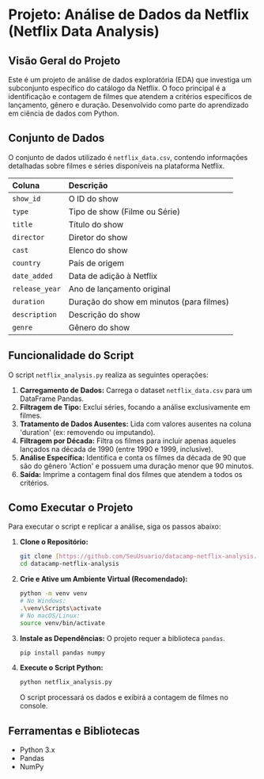 # Projeto: Análise de Dados da Netflix (Netflix Data Analysis)

## Visão Geral do Projeto

Este é um projeto de análise de dados exploratória (EDA) que investiga um subconjunto específico do catálogo da Netflix. O foco principal é a identificação e contagem de filmes que atendem a critérios específicos de lançamento, gênero e duração. Desenvolvido como parte do aprendizado em ciência de dados com Python.

## Conjunto de Dados

O conjunto de dados utilizado é `netflix_data.csv`, contendo informações detalhadas sobre filmes e séries disponíveis na plataforma Netflix.

| Coluna         | Descrição                                   |
| :------------- | :------------------------------------------ |
| `show_id`      | O ID do show                                |
| `type`         | Tipo de show (Filme ou Série)               |
| `title`        | Título do show                              |
| `director`     | Diretor do show                             |
| `cast`         | Elenco do show                              |
| `country`      | País de origem                              |
| `date_added`   | Data de adição à Netflix                    |
| `release_year` | Ano de lançamento original                  |
| `duration`     | Duração do show em minutos (para filmes)    |
| `description`  | Descrição do show                           |
| `genre`        | Gênero do show                              |

## Funcionalidade do Script

O script `netflix_analysis.py` realiza as seguintes operações:

1.  **Carregamento de Dados:** Carrega o dataset `netflix_data.csv` para um DataFrame Pandas.
2.  **Filtragem de Tipo:** Exclui séries, focando a análise exclusivamente em filmes.
3.  **Tratamento de Dados Ausentes:** Lida com valores ausentes na coluna 'duration' (ex: removendo ou imputando).
4.  **Filtragem por Década:** Filtra os filmes para incluir apenas aqueles lançados na década de 1990 (entre 1990 e 1999, inclusive).
5.  **Análise Específica:** Identifica e conta os filmes da década de 90 que são do gênero 'Action' e possuem uma duração menor que 90 minutos.
6.  **Saída:** Imprime a contagem final dos filmes que atendem a todos os critérios.

## Como Executar o Projeto

Para executar o script e replicar a análise, siga os passos abaixo:

1.  **Clone o Repositório:**
    ```bash
    git clone [https://github.com/SeuUsuario/datacamp-netflix-analysis.git](https://github.com/SeuUsuario/datacamp-netflix-analysis.git)
    cd datacamp-netflix-analysis
    ```
2.  **Crie e Ative um Ambiente Virtual (Recomendado):**
    ```bash
    python -m venv venv
    # No Windows:
    .\venv\Scripts\activate
    # No macOS/Linux:
    source venv/bin/activate
    ```
3.  **Instale as Dependências:**
    O projeto requer a biblioteca `pandas`.
    ```bash
    pip install pandas numpy
    ```
4.  **Execute o Script Python:**
    ```bash
    python netflix_analysis.py
    ```
    O script processará os dados e exibirá a contagem de filmes no console.

## Ferramentas e Bibliotecas

* Python 3.x
* Pandas 
* NumPy 
